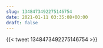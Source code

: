 ```yaml
---
slug: 1348473492275146754
date: 2021-01-11 03:35:08+00:00
draft: false
---
```


{{< tweet 1348473492275146754 >}}
